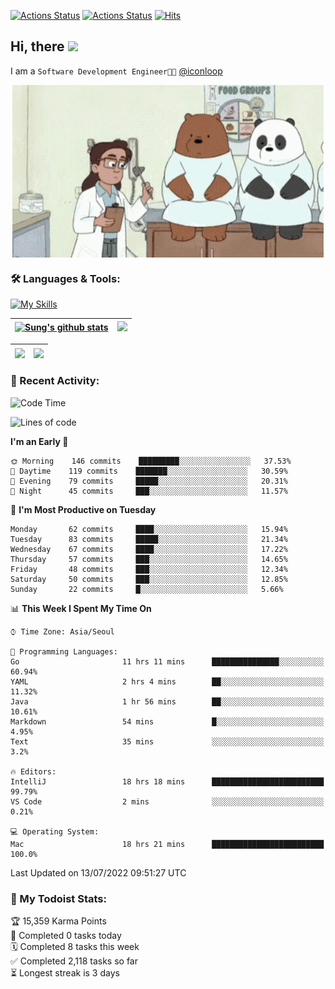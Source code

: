 
[![Actions Status](https://github.com/ddok2/ddok2/workflows/Todoist%20Readme/badge.svg)](https://github.com/ddok2/ddok2/actions)
[![Actions Status](https://github.com/ddok2/ddok2/workflows/wakatime-stats/badge.svg)](https://github.com/ddok2/ddok2/actions)
[![Hits](https://hits.seeyoufarm.com/api/count/incr/badge.svg?url=https%3A%2F%2Fgithub.com%2Fddok2&count_bg=%23FF9595&title_bg=%23555555&icon=github.svg&icon_color=%23FFFFFF&title=hits&edge_flat=false)](https://hits.seeyoufarm.com)

<!-- ![visitors](https://visitor-badge.laobi.icu/badge?page_id=ddok2.ddok2) -->
## Hi, there <img src="https://raw.githubusercontent.com/MartinHeinz/MartinHeinz/master/wave.gif" width="3%">

I am a `Software Development Engineer🧑‍💻` [@iconloop](https://github.com/iconloop)


<p align="center">
    <img align="center" alt="GIF" src="img/debugging.gif" />
</p>


### 🛠 Languages & Tools:

[![My Skills](https://skillicons.dev/icons?i=go,js,ts,py,express,react,svelte,jquery,pug,mongodb,mysql,redis,aws,docker,kubernetes)](https://skillicons.dev)


| <a href="https://github.com/ddok2"><img align="center" src="https://github-readme-stats.vercel.app/api?username=ddok2&show_icons=true&include_all_commits=true&count_private=true&theme=buefy&hide_border=true" alt="Sung's github stats" /></a> | <a href="https://github.com/ddok2"><img src="http://github-readme-streak-stats.herokuapp.com?user=ddok2&hide_border=true" /></a> |
| ------------- |------------- |


| <a href="https://github.com/ddok2"><img align="center" src="https://github-readme-stats.vercel.app/api/top-langs/?username=ddok2&theme=buefy&hide=html,css&hide_border=true width=50%" /></a> | <a href="https://github.com/ddok2"><img align="center" src="https://activity-graph.herokuapp.com/graph?username=ddok2&theme=github&hide_border=true" height="250" /></a> |
| ------------- |--------------------------------------------------------------------------------------------------------------------------------------------------------------------------|


<!-- <details open>
    <summary>📈 My GitHub Stats</summary>
    <p align="center">
        <a href="https://github.com/ddok2">
            <img align="center" src="https://github-readme-stats.vercel.app/api?username=ddok2&show_icons=true&include_all_commits=true&count_private=true&theme=buefy&hide_border=true" alt="Sung's github stats" />
        </a>
    </p>
</details>
<details>
    <summary>💬 Top Languages</summary>
    <p align="center"> 
        <a href="https://github.com/ddok2">
            <img align="center" src="https://github-readme-stats.vercel.app/api/top-langs/?username=ddok2&layout=compact&theme=buefy&hide=html,css&hide_border=true" />
        </a>
    </p>
</details> -->


### 🌈 Recent Activity:
<!--START_SECTION:waka-->
![Code Time](http://img.shields.io/badge/Code%20Time-1%2C586%20hrs%2047%20mins-blue)

![Lines of code](https://img.shields.io/badge/From%20Hello%20World%20I%27ve%20Written-276%20Thousand%20lines%20of%20code-blue)

**I'm an Early 🐤** 

```text
🌞 Morning    146 commits    █████████░░░░░░░░░░░░░░░░   37.53% 
🌆 Daytime    119 commits    ███████░░░░░░░░░░░░░░░░░░   30.59% 
🌃 Evening    79 commits     █████░░░░░░░░░░░░░░░░░░░░   20.31% 
🌙 Night      45 commits     ███░░░░░░░░░░░░░░░░░░░░░░   11.57%

```
📅 **I'm Most Productive on Tuesday** 

```text
Monday       62 commits     ████░░░░░░░░░░░░░░░░░░░░░   15.94% 
Tuesday      83 commits     █████░░░░░░░░░░░░░░░░░░░░   21.34% 
Wednesday    67 commits     ████░░░░░░░░░░░░░░░░░░░░░   17.22% 
Thursday     57 commits     ███░░░░░░░░░░░░░░░░░░░░░░   14.65% 
Friday       48 commits     ███░░░░░░░░░░░░░░░░░░░░░░   12.34% 
Saturday     50 commits     ███░░░░░░░░░░░░░░░░░░░░░░   12.85% 
Sunday       22 commits     █░░░░░░░░░░░░░░░░░░░░░░░░   5.66%

```


📊 **This Week I Spent My Time On** 

```text
⌚︎ Time Zone: Asia/Seoul

💬 Programming Languages: 
Go                       11 hrs 11 mins      ███████████████░░░░░░░░░░   60.94% 
YAML                     2 hrs 4 mins        ██░░░░░░░░░░░░░░░░░░░░░░░   11.32% 
Java                     1 hr 56 mins        ██░░░░░░░░░░░░░░░░░░░░░░░   10.61% 
Markdown                 54 mins             █░░░░░░░░░░░░░░░░░░░░░░░░   4.95% 
Text                     35 mins             ░░░░░░░░░░░░░░░░░░░░░░░░░   3.2%

🔥 Editors: 
IntelliJ                 18 hrs 18 mins      █████████████████████████   99.79% 
VS Code                  2 mins              ░░░░░░░░░░░░░░░░░░░░░░░░░   0.21%

💻 Operating System: 
Mac                      18 hrs 21 mins      █████████████████████████   100.0%

```


 Last Updated on 13/07/2022 09:51:27 UTC
<!--END_SECTION:waka-->

### 🚧 My Todoist Stats:
<!-- TODO-IST:START -->
🏆  15,359 Karma Points           
🌸  Completed 0 tasks today           
🗓  Completed 8 tasks this week           
✅  Completed 2,118 tasks so far           
⏳  Longest streak is 3 days
<!-- TODO-IST:END -->

